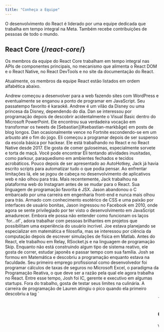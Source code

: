 ```yaml
---
title: "Conheça a Equipe"
---
```


<Intro>

O desenvolvimento do React é liderado por uma equipe dedicada que trabalha em tempo integral na Meta. Também recebe contribuições de pessoas de todo o mundo.

</Intro>

## React Core {/*react-core*/}

Os membros da equipe do React Core trabalham em tempo integral nas APIs de componentes principais, no mecanismo que alimenta o React DOM e o React Native, no React DevTools e no site da documentação do React.

Atualmente, os membros da equipe React estão listados em ordem alfabética abaixo.

<TeamMember name="Andrew Clark" permalink="andrew-clark" photo="/images/team/acdlite.jpg" github="acdlite" twitter="acdlite" threads="acdlite" title="Engenheiro na Vercel">
    Andrew começou a desenvolver para a web fazendo sites com WordPress e eventualmente se enganou a ponto de programar em JavaScript. Seu passatempo favorito é karaokê. Andrew é um vilão da Disney ou uma princesa da Disney, dependendo do dia.
</TeamMember>

<TeamMember name="Dan Abramov" permalink="dan-abramov" photo="/images/team/gaearon.jpg" github="gaearon" twitter="dan_abramov2" title="Engenheiro Independente">
    Dan se interessou por programação depois de descobrir acidentalmente o Visual Basic dentro do Microsoft PowerPoint. Ele encontrou sua verdadeira vocação em transformar os tweets de [Sebastian](#sebastian-markbåge) em posts de blog longos. Dan ocasionalmente vence no Fortnite escondendo-se em um arbusto até o fim do jogo.
</TeamMember>

<TeamMember name="Eli White" permalink="eli-white" photo="/images/team/eli-white.jpg" github="TheSavior" twitter="Eli_White" threads="elicwhite" title="Gerente de Engenharia na Meta">
    Eli começou a programar depois de ser suspenso da escola básica por hackear. Ele está trabalhando no React e no React Native desde 2017. Ele gosta de comer guloseimas, especialmente sorvete e torta de maçã. Você pode encontrar Eli tentando atividades inusitadas, como parkour, paraquedismo em ambientes fechados e tecidos acrobáticos.
</TeamMember>

<TeamMember name="Jack Pope" permalink="jack-pope" photo="/images/team/jack-pope.jpg" github="jackpope" personal="jackpope.me" title="Engenheiro na Meta">
    Pouco depois de ser apresentado ao AutoHotkey, Jack já havia escrito scripts para automatizar tudo o que podia pensar. Ao enfrentar limitações lá, ele se jogou de cabeça no desenvolvimento de aplicativos web e não olhou para trás. Mais recentemente, Jack trabalhou na plataforma web do Instagram antes de se mudar para o React. Sua linguagem de programação favorita é JSX.
</TeamMember>

<TeamMember name="Jason Bonta" permalink="jason-bonta" photo="/images/team/jasonbonta.jpg" threads="someextent" title="Gerente de Engenharia na Meta">
    Jason abandonou o C embarcado por uma carreira em engenharia front-end e nunca mais olhou para trás. Armado com conhecimento esotérico de CSS e uma paixão por interfaces de usuário bonitas, Jason ingressou no Facebook em 2010, onde agora se sente privilegiado por ter visto o desenvolvimento em JavaScript amadurecer. Embora ele possa não entender como funcionam os laços `for...of`, adora trabalhar com pessoas brilhantes em projetos que possibilitam uma experiência do usuário incrível.
</TeamMember>

<TeamMember name="Joe Savona" permalink="joe-savona" photo="/images/team/joe.jpg" github="josephsavona" twitter="en_JS" threads="joesavona" title="Engenheiro na Meta">
    Joe estava planejando se especializar em matemática e filosofia, mas se interessou por ciência da computação depois de escrever simulações de física em Matlab. Antes do React, ele trabalhou em Relay, RSocket.js e na linguagem de programação Skip. Enquanto não está construindo algum tipo de sistema reativo, ele gosta de correr, estudar japonês e passar tempo com sua família.
</TeamMember>

<TeamMember name="Josh Story" permalink="josh-story" photo="/images/team/josh.jpg" github="gnoff" twitter="joshcstory" title="Engenheiro na Vercel">
    Josh se formou em Matemática e descobriu a programação enquanto estava na faculdade. Seu primeiro emprego profissional como desenvolvedor foi programar cálculos de taxas de seguros no Microsoft Excel, o paradigma da Programação Reativa, o que deve ser a razão pela qual ele agora trabalha no React. Entre esse tempo, Josh foi IC, gerente e executivo em algumas startups. Fora do trabalho, gosta de testar seus limites na culinária.
</TeamMember>

<TeamMember name="Lauren Tan" permalink="lauren-tan" photo="/images/team/lauren.jpg" github="poteto" twitter="potetotes" threads="potetotes" personal="no.lol" title="Engenheira na Meta">
    A carreira de programação de Lauren atingiu o pico quando ela primeiro descobriu a tag `<marquee>`. Ela tem perseguido essa emoção desde então. Ela estudou Finanças em vez de Ciência da Computação na faculdade, então aprendeu a programar usando Excel em vez de Java. Lauren gosta de compartilhar memes ousados no chat, jogar videogames com seu parceiro e acariciar sua cachorrinha Zelda.
</TeamMember>

<TeamMember name="Luna Wei" permalink="luna-wei" photo="/images/team/luna-wei.jpg" github="lunaleaps" twitter="lunaleaps" threads="lunaleaps" title="Engenheira na Meta">
    Luna aprendeu os fundamentos de Python aos 6 anos com seu pai. Desde então, ela se tornou imparável. Luna aspira ser da geração Z, e seu caminho para o sucesso é pavimentado com defesa ambiental, jardinagem urbana e muito tempo de qualidade com seu Voo-Doo’d (como mostrado).
</TeamMember>

<TeamMember name="Matt Carroll" permalink="matt-carroll" photo="/images/team/matt-carroll.png" github="mattcarrollcode" twitter="mattcarrollcode" threads="mattcarrollcode" title="Advogado de Desenvolvedores na Meta">
    Matt se deparou com a programação, e desde então, se apaixonou por criar coisas em comunidades que não podem ser criadas sozinhas. Antes do React, trabalhou no YouTube, Google Assistant, Fuchsia, Google Cloud AI e Evernote. Quando não está tentando melhorar as ferramentas para desenvolvedores, ele gosta das montanhas, jazz e passar tempo com sua família.
</TeamMember>

<TeamMember name="Mofei Zhang" permalink="mofei-zhang" photo="/images/team/mofei-zhang.png" github="mofeiZ" threads="z_mofei" title="Engenheira na Meta">
    Mofei começou a programar quando percebeu que isso poderia ajudá-la a trapacear em videogames. Ela se concentrou em sistemas operacionais na graduação / pós-graduação, mas agora se encontra feliz mexendo com o React. Fora do trabalho, ela gosta de depurar problemas de escalada em rocha e planejar suas próximas viagens de mochilão.
</TeamMember>

<TeamMember name="Noah Lemen" permalink="noah-lemen" photo="/images/team/noahlemen.jpg" github="noahlemen" twitter="noahlemen" threads="noahlemen" personal="noahle.men" title="Engenheiro na Meta">
    O interesse de Noah pela programação de UI surgiu durante sua educação em tecnologia musical na NYU. Na Meta, ele trabalhou em ferramentas internas, navegadores, desempenho na web e atualmente está focado no React. Fora do trabalho, Noah pode ser encontrado mexendo com sintetizadores ou passando tempo com seu gato.
</TeamMember>

<TeamMember name="Rick Hanlon" permalink="rick-hanlon" photo="/images/team/rickhanlonii.jpg" github="rickhanlonii" twitter="rickhanlonii" threads="rickhanlonii" personal="rickhanlon.codes" title="Engenheiro na Meta">
    Ricky se formou em matemática teórica e de alguma forma se encontrou na equipe do React Native por alguns anos antes de se juntar à equipe do React. Quando não está programando, você pode encontrá-lo praticando snowboard, ciclismo, escalada, golfe ou fechando questões do GitHub que não correspondem ao modelo de problema.
</TeamMember>

<TeamMember name="Ruslan Lesiutin" permalink="ruslan-lesiutin" photo="/images/team/lesiutin.jpg" github="hoxyq" twitter="ruslanlesiutin" threads="lesiutin" title="Engenheiro na Meta">
    A introdução de Ruslan à programação de UI começou quando ele era criança, editando manualmente modelos HTML para seus fóruns de jogos personalizados. De alguma forma, ele acabou se formando em Ciência da Computação. Ele gosta de música, jogos e memes. Principalmente memes.
</TeamMember>

<TeamMember name="Sathya Gunasekaran " permalink="sathya-gunasekaran" photo="/images/team/sathya.jpg" github="gsathya" twitter="_gsathya" threads="gsathya.03" title="Engenheiro na Meta">
    Sathya odiava o Livro do Dragão na escola, mas de alguma forma acabou trabalhando em compiladores durante toda sua carreira. Quando não está compilando componentes do React, está bebendo café ou comendo mais um Dosa.
</TeamMember>

<TeamMember name="Sebastian Markbåge" permalink="sebastian-markbåge" photo="/images/team/sebmarkbage.jpg" github="sebmarkbage" twitter="sebmarkbage" threads="sebmarkbage" title="Engenheiro na Vercel">
    Sebastian se formou em psicologia. Ele geralmente é quieto. Mesmo quando diz algo, muitas vezes não faz sentido para o resto de nós até alguns meses depois. A forma correta de pronunciar seu sobrenome é "mark-boa-geh", mas ele se acomodou com "mark-beige" por pragmatismo - e é assim que ele aborda o React.
</TeamMember>

<TeamMember name="Sebastian Silbermann" permalink="sebastian-silbermann" photo="/images/team/sebsilbermann.jpg" github="eps1lon" twitter="sebsilbermann" threads="sebsilbermann" title="Engenheiro na Vercel">
    Sebastian aprendeu programação para tornar os jogos no navegador que jogava durante as aulas mais agradáveis. Eventualmente, isso o levou a contribuir com o máximo possível de código aberto. Fora da programação, ele está ocupado certificando-se de que as pessoas não o confundam com os outros Sebastians e Zilberman da comunidade React.
</TeamMember>

<TeamMember name="Seth Webster" permalink="seth-webster" photo="/images/team/seth.jpg" github="sethwebster" twitter="sethwebster" threads="sethwebster" personal="sethwebster.com" title="Gerente de Engenharia na Meta">
    Seth começou a programar quando era criança em Tucson, AZ. Após a escola, ele foi mordido pelo vírus da música e foi músico em turnê por cerca de 10 anos antes de voltar ao *trabalho*, começando com a Intuit. Em seu tempo livre, adora [tirar fotos](https://www.sethwebster.com) e voar em resgates de animais no nordeste dos Estados Unidos.
</TeamMember>

<TeamMember name="Sophie Alpert" permalink="sophie-alpert" photo="/images/team/sophiebits.jpg" github="sophiebits" twitter="sophiebits" threads="sophiebits" personal="sophiebits.com" title="Engenheira Independente">
    Quatro dias após o lançamento do React, Sophie reescreveu a totalidade de seu projeto atual para usá-lo, o que agora percebe que foi talvez um pouco imprudente. Depois de se tornar a maior contribuinte do projeto, ela se perguntou por que não estava sendo paga pelo Facebook como todos os outros e se juntou oficialmente à equipe para liderar o React durante seus anos adolescentes. Embora tenha deixado esse trabalho há anos, de alguma forma ainda está nos chats em grupo da equipe e "fornecendo valor".
</TeamMember>

<TeamMember name="Tianyu Yao" permalink="tianyu-yao" photo="/images/team/tianyu.jpg" github="tyao1" twitter="tianyu0" title="Engenheiro na Meta">
    O interesse de Tianyu por computadores começou quando era criança, pois adora videogames. Assim, se formou em ciência da computação e ainda joga jogos infanto-juvenis, como League of Legends. Quando não está em frente a um computador, gosta de brincar com seus dois gatinhos, fazer caminhadas e passear de caiaque.
</TeamMember>

<TeamMember name="Yuzhi Zheng" permalink="yuzhi-zheng" photo="/images/team/yuzhi.jpg" github="yuzhi" twitter="yuzhiz" threads="yuzhiz" title="Gerente de Engenharia na Meta">
    Yuzhi estudou Ciência da Computação na escola. Ela gostava da gratificação instantânea de ver o código ganhar vida sem ter que estar fisicamente em um laboratório. Agora é gerente na organização do React. Antes da gestão, trabalhava com o framework de recuperação de dados Relay. Em seu tempo livre, Yuzhi gosta de otimizar sua vida por meio de jardinagem e projetos de melhoria da casa.
</TeamMember>

## Contribuidores Passados {/*past-contributors*/}

Você pode encontrar os membros da equipe anteriores e outras pessoas que contribuíram significativamente para o React ao longo dos anos na página de [reconhecimentos](/community/acknowledgements).
